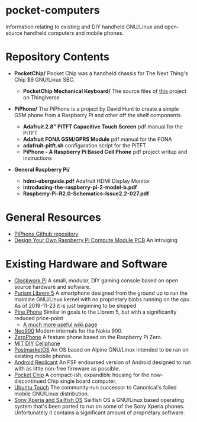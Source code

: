 # pocket-computers
Information relating to existing and DIY handheld GNU/Linux and open-source handheld computers and mobile phones.

# Repository Contents
+ __PocketChip/__ Pocket Chip was a handheld chassis for The Next Thing's Chip $9 GNU/Linux SBC. 
	+ __PocketChip Mechanical Keyboard/__ The source files of [this](https://www.thingiverse.com/thing:2490185/) project on Thingiverse

+ __PiPhone/__ The PiPhone is a project by David Hunt to create a simple GSM phone from a Raspberry Pi and other off the shelf components. 
	+ __Adafruit 2.8" PiTFT Capacitive Touch Screen__ pdf manual for the PiTFT
	+ __Adafruit FONA GSM/GPRS Module__ pdf manual for the FONA
	+ __adafruit-pitft.sh__ configuration script for the PiTFT
	+ __PiPhone - A Raspberry Pi Based Cell Phone__ pdf project writup and instructions
	

+ __General Raspberry Pi/__
	+ __hdmi-uberguide.pdf__ Adafruit HDMI Display Monitor
	+ __introducing-the-raspberry-pi-2-model-b.pdf__
	+ __Raspberry-Pi-R2.0-Schematics-Issue2.2-027.pdf__

# General Resources
+ [PiPhone Github repository](https://github.com/climberhunt/PiPhone)
+ [Design Your Own Raspberry Pi Compute Module PCB](https://wwww.instructables.com/id/Design-Your-Own-Raspberry-Pi-Compute-Module-PCB/) An intruiging

# Existing Hardware and Software
+ [Clockwork Pi](https://www.clockworkpi.com) A small, modular, DIY gaming console based on open source hardware and software.
+ [Purism Librem 5](https://puri.sm/products/librem-5/) A smartphone designed from the ground up to run the mainline GNU/Linux kernel with no proprietary blobs running on the cpu. As of 2019-11-23 it is just beginning to be shipped
+ [Pine Phone](https://www.pine64.org/pinephone/) Similar in goals to the Librem 5, but with a significanlty reduced price-point
	+ [A much more useful wiki page](https://wiki.pine64.org/index.php/Project_Don't_be_evil)
+ [Neo900](https://neo900.org/) Modern internals for the Nokia 900.
+ [ZeroPhone](https://wiki.zerophone.org/index.php/Main_Page) A feature phone based on the Raspberry Pi Zero.
+ [MIT DIY Cellphone](http://alumni.media.mit.edu/~mellis/cellphone/)
+ [PostmarketOS](https://postmarketos.org/) An OS based on Alpine GNU/Linux intended to be ran on existing mobile phones.
+ [Android Replicant](https://www.replicant.us/) An FSF endoursed version of Android designed to run with as little non-free firmware as possible.
+ [Pocket Chip](http://www.chip-community.org/index.php/Main_Page) A compact-ish, expandible housing for the now-discontinued Chip single board computer.
+ [Ubuntu Touch](https://ubports.com/community/about-the-community) The community-run successor to Canonical's failed mobile GNU/Linux distribution.
+ [Sony Xperia and Sailfish OS](https://together.jolla.com/question/180109/announcement-community-sony-xperia-x-compact-release/) Sailfish OS a GNU/Linux based operating system that's been ported to run on some of the Sony Xperia phones. Unfortunately it contains a significant amount of proprietary software. 


